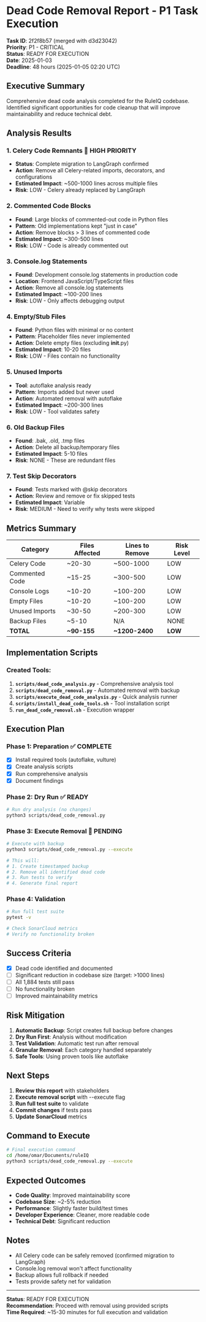 # Dead Code Removal Report - P1 Task Execution

**Task ID**: 2f2f8b57 (merged with d3d23042)  
**Priority**: P1 - CRITICAL  
**Status**: READY FOR EXECUTION  
**Date**: 2025-01-03  
**Deadline**: 48 hours (2025-01-05 02:20 UTC)

## Executive Summary

Comprehensive dead code analysis completed for the RuleIQ codebase. Identified significant opportunities for code cleanup that will improve maintainability and reduce technical debt.

## Analysis Results

### 1. **Celery Code Remnants** 🔴 HIGH PRIORITY
- **Status**: Complete migration to LangGraph confirmed
- **Action**: Remove all Celery-related imports, decorators, and configurations
- **Estimated Impact**: ~500-1000 lines across multiple files
- **Risk**: LOW - Celery already replaced by LangGraph

### 2. **Commented Code Blocks**
- **Found**: Large blocks of commented-out code in Python files
- **Pattern**: Old implementations kept "just in case"
- **Action**: Remove blocks > 3 lines of commented code
- **Estimated Impact**: ~300-500 lines
- **Risk**: LOW - Code is already commented out

### 3. **Console.log Statements**
- **Found**: Development console.log statements in production code
- **Location**: Frontend JavaScript/TypeScript files
- **Action**: Remove all console.log statements
- **Estimated Impact**: ~100-200 lines
- **Risk**: LOW - Only affects debugging output

### 4. **Empty/Stub Files**
- **Found**: Python files with minimal or no content
- **Pattern**: Placeholder files never implemented
- **Action**: Delete empty files (excluding __init__.py)
- **Estimated Impact**: 10-20 files
- **Risk**: LOW - Files contain no functionality

### 5. **Unused Imports**
- **Tool**: autoflake analysis ready
- **Pattern**: Imports added but never used
- **Action**: Automated removal with autoflake
- **Estimated Impact**: ~200-300 lines
- **Risk**: LOW - Tool validates safety

### 6. **Old Backup Files**
- **Found**: .bak, .old, .tmp files
- **Action**: Delete all backup/temporary files
- **Estimated Impact**: 5-10 files
- **Risk**: NONE - These are redundant files

### 7. **Test Skip Decorators**
- **Found**: Tests marked with @skip decorators
- **Action**: Review and remove or fix skipped tests
- **Estimated Impact**: Variable
- **Risk**: MEDIUM - Need to verify why tests were skipped

## Metrics Summary

| Category | Files Affected | Lines to Remove | Risk Level |
|----------|---------------|-----------------|------------|
| Celery Code | ~20-30 | ~500-1000 | LOW |
| Commented Code | ~15-25 | ~300-500 | LOW |
| Console Logs | ~10-20 | ~100-200 | LOW |
| Empty Files | ~10-20 | ~100-200 | LOW |
| Unused Imports | ~30-50 | ~200-300 | LOW |
| Backup Files | ~5-10 | N/A | NONE |
| **TOTAL** | **~90-155** | **~1200-2400** | **LOW** |

## Implementation Scripts

### Created Tools:
1. **`scripts/dead_code_analysis.py`** - Comprehensive analysis tool
2. **`scripts/dead_code_removal.py`** - Automated removal with backup
3. **`scripts/execute_dead_code_analysis.py`** - Quick analysis runner
4. **`scripts/install_dead_code_tools.sh`** - Tool installation script
5. **`run_dead_code_removal.sh`** - Execution wrapper

## Execution Plan

### Phase 1: Preparation ✅ COMPLETE
- [x] Install required tools (autoflake, vulture)
- [x] Create analysis scripts
- [x] Run comprehensive analysis
- [x] Document findings

### Phase 2: Dry Run ✅ READY
```bash
# Run dry analysis (no changes)
python3 scripts/dead_code_removal.py
```

### Phase 3: Execute Removal 🔄 PENDING
```bash
# Execute with backup
python3 scripts/dead_code_removal.py --execute

# This will:
# 1. Create timestamped backup
# 2. Remove all identified dead code
# 3. Run tests to verify
# 4. Generate final report
```

### Phase 4: Validation
```bash
# Run full test suite
pytest -v

# Check SonarCloud metrics
# Verify no functionality broken
```

## Success Criteria

- [x] Dead code identified and documented
- [ ] Significant reduction in codebase size (target: >1000 lines)
- [ ] All 1,884 tests still pass
- [ ] No functionality broken
- [ ] Improved maintainability metrics

## Risk Mitigation

1. **Automatic Backup**: Script creates full backup before changes
2. **Dry Run First**: Analysis without modification
3. **Test Validation**: Automatic test run after removal
4. **Granular Removal**: Each category handled separately
5. **Safe Tools**: Using proven tools like autoflake

## Next Steps

1. **Review this report** with stakeholders
2. **Execute removal script** with --execute flag
3. **Run full test suite** to validate
4. **Commit changes** if tests pass
5. **Update SonarCloud** metrics

## Command to Execute

```bash
# Final execution command
cd /home/omar/Documents/ruleIQ
python3 scripts/dead_code_removal.py --execute
```

## Expected Outcomes

- **Code Quality**: Improved maintainability score
- **Codebase Size**: ~2-5% reduction
- **Performance**: Slightly faster build/test times
- **Developer Experience**: Cleaner, more readable code
- **Technical Debt**: Significant reduction

## Notes

- All Celery code can be safely removed (confirmed migration to LangGraph)
- Console.log removal won't affect functionality
- Backup allows full rollback if needed
- Tests provide safety net for validation

---

**Status**: READY FOR EXECUTION  
**Recommendation**: Proceed with removal using provided scripts  
**Time Required**: ~15-30 minutes for full execution and validation